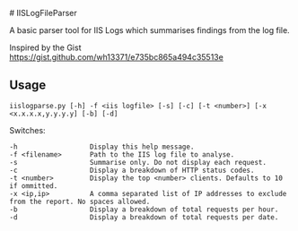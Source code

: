 # IISLogFileParser

A basic parser tool for IIS Logs which summarises findings from the log file.

Inspired by the Gist https://gist.github.com/wh13371/e735bc865a494c35513e 


## Usage

``iislogparse.py [-h] -f <iis logfile> [-s] [-c] [-t <number>] [-x <x.x.x.x,y.y.y.y] [-b] [-d]``

Switches:
```
-h                  Display this help message.
-f <filename>       Path to the IIS log file to analyse.
-s                  Summarise only. Do not display each request.
-c                  Display a breakdown of HTTP status codes.
-t <number>         Display the top <number> clients. Defaults to 10 if ommitted.
-x <ip,ip>          A comma separated list of IP addresses to exclude from the report. No spaces allowed.
-b                  Display a breakdown of total requests per hour.
-d                  Display a breakdown of total requests per date.
```
